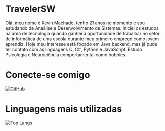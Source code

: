# TravelerSW
Olá, meu nome é Kevin Machado, tenho 21 anos no momento e sou estudando de Anaálise e Desenvolvimento de Sistemas. Iniciei os estudos na área de tecnologia quando ganhei a oportunidade de trabalhar no setor de informática de uma escola durante meu primeiro emprego como jovem aprendiz. Hoje meu interesse está focado em Java backend, mas já pude ter contato com as linguagens C, C#, Python e JavaScript. Estudo Psicologia e Neurociência comportamental como hobbies.

# Conecte-se comigo
[![GitHub](https://img.shields.io/badge/GitHub-ec63a1?style=for-the-badge&logo=github&logoColor=fff)](https://github.com/TravelerSW)


# Linguagens mais utilizadas
![Top Langs](https://github-readme-stats-git-masterrstaa-rickstaa.vercel.app/api/top-langs/?username=travelersw&bg_color=000&border_color=30A3DC&title_color=E94D5F&text_color=FFF&hide_title=true)


